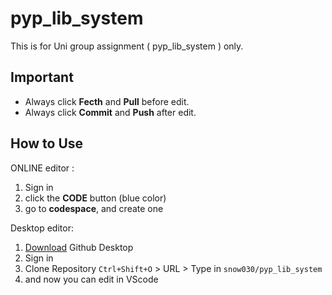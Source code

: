 # pyp_lib_system
This is for Uni group assignment ( pyp_lib_system ) only.
## Important
* Always click **Fecth** and **Pull** before edit.
* Always click **Commit** and **Push** after edit.
## How to Use
ONLINE editor : 
1. Sign in
2. click the **CODE** button (blue color)
3. go to **codespace**, and create one

Desktop editor:
1. [Download](https://desktop.github.com/download/) Github Desktop
2. Sign in
3. Clone Repository `Ctrl+Shift+O` > URL > Type in `snow030/pyp_lib_system`
4. and now you can edit in VScode
